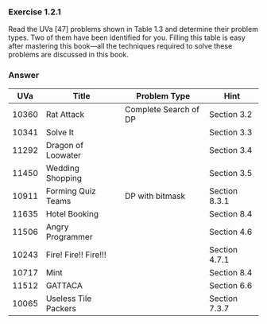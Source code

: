 ### Exercise 1.2.1

Read the UVa [47] problems shown in Table 1.3 and determine their problem
types. Two of them have been identified for you. Filling this table is easy after mastering
this book—all the techniques required to solve these problems are discussed in this book.

### Answer

| UVa   | Title                | Problem Type          | Hint          |
| ----- | -------------------- | --------------------- | ------------- |
| 10360 | Rat Attack           | Complete Search of DP | Section 3.2   |
| 10341 | Solve It             |                       | Section 3.3   |
| 11292 | Dragon of Loowater   |                       | Section 3.4   |
| 11450 | Wedding Shopping     |                       | Section 3.5   |
| 10911 | Forming Quiz Teams   | DP with bitmask       | Section 8.3.1 |
| 11635 | Hotel Booking        |                       | Section 8.4   |
| 11506 | Angry Programmer     |                       | Section 4.6   |
| 10243 | Fire! Fire!! Fire!!! |                       | Section 4.7.1 |
| 10717 | Mint                 |                       | Section 8.4   |
| 11512 | GATTACA              |                       | Section 6.6   |
| 10065 | Useless Tile Packers |                       | Section 7.3.7 |

